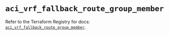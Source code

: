 # `aci_vrf_fallback_route_group_member`

Refer to the Terraform Registry for docs: [`aci_vrf_fallback_route_group_member`](https://registry.terraform.io/providers/ciscodevnet/aci/2.17.0/docs/resources/vrf_fallback_route_group_member).
